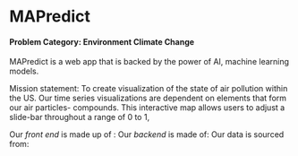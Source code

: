 # MAPredict

#### Problem Category: Environment **Climate Change**

MAPredict is a web app that is backed by the power of AI, machine learning models.

Mission statement: To create visualization of the state of air pollution within the US. Our time series visualizations are dependent on elements that form our air particles- compounds. This interactive map allows users to adjust a slide-bar throughout a range of 0 to 1,   

Our *front end* is made up of :
Our *backend* is made of:
Our data is sourced from:
